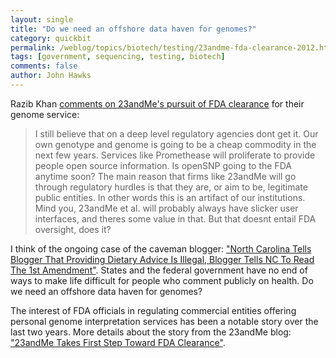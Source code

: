 ```yaml
---
layout: single 
title: "Do we need an offshore data haven for genomes?" 
category: quickbit
permalink: /weblog/topics/biotech/testing/23andme-fda-clearance-2012.html
tags: [government, sequencing, testing, biotech] 
comments: false 
author: John Hawks 
---
```


Razib Khan <a href="http://blogs.discovermagazine.com/gnxp/2012/07/23andme-and-the-fda-clearance/">comments on 23andMe's pursuit of FDA clearance</a> for their genome service:

<blockquote> I still believe that on a deep level regulatory agencies dont get it. Our own genotype and genome is going to be a cheap commodity in the next few years. Services like Promethease will proliferate to provide people open source information. Is openSNP going to the FDA anytime soon? The main reason that firms like 23andMe will go through regulatory hurdles is that they are, or aim to be, legitimate public entities. In other words this is an artifact of our institutions. Mind you, 23andMe et al. will probably always have slicker user interfaces, and theres some value in that. But that doesnt entail FDA oversight, does it?</blockquote>

I think of the ongoing case of the caveman blogger: <a href="http://www.techdirt.com/articles/20120529/10203219114/north-carolina-tells-blogger-that-providing-dietary-advice-is-illegal-blogger-tells-nc-to-read-1st-amendment.shtml">"North Carolina Tells Blogger That Providing Dietary Advice Is Illegal, Blogger Tells NC To Read The 1st Amendment"</a>. States and the federal government have no end of ways to make life difficult for people who comment publicly on health. Do we need an offshore data haven for genomes?

The interest of FDA officials in regulating commercial entities offering personal genome interpretation services has been a notable story over the last two years. More details about the story from the 23andMe blog: <a href="http://spittoon.23andme.com/announcements/23andme-takes-first-step-toward-fda-clearance/">"23andMe Takes First Step Toward FDA Clearance"</a>. 

